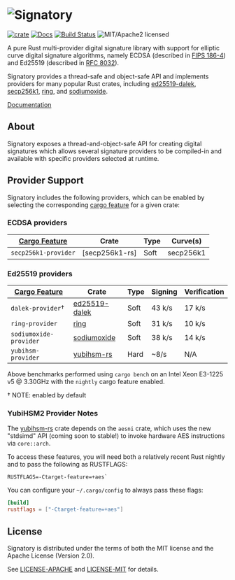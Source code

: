 # ![Signatory](https://miscreant.io/images/signatory.svg)

[![crate][crate-image]][crate-link]
[![Docs][docs-image]][docs-link]
[![Build Status][build-image]][build-link]
![MIT/Apache2 licensed][license-image]

[crate-image]: https://img.shields.io/crates/v/signatory.svg?maxAge=2592000
[crate-link]: https://crates.io/crates/signatory
[docs-image]: https://docs.rs/signatory/badge.svg
[docs-link]: https://docs.rs/signatory/
[build-image]: https://circleci.com/gh/tendermint/signatory.svg?style=shield
[build-link]: https://circleci.com/gh/tendermint/signatory
[license-image]: https://img.shields.io/badge/license-MIT/Apache2.0-blue.svg

A pure Rust multi-provider digital signature library with support for elliptic
curve digital signature algorithms, namely ECDSA (described in [FIPS 186-4])
and Ed25519 (described in [RFC 8032]).

Signatory provides a thread-safe and object-safe API and implements providers
for many popular Rust crates, including [ed25519-dalek], [secp256k1], [ring],
and [sodiumoxide].

[Documentation](https://docs.rs/signatory/)

[FIPS 186-4]: https://csrc.nist.gov/publications/detail/fips/186/4/final
[RFC 8032]: https://tools.ietf.org/html/rfc8032
[ed25519-dalek]: https://github.com/dalek-cryptography/ed25519-dalek
[ring]: https://github.com/briansmith/ring
[secp256k1]: https://github.com/rust-bitcoin/rust-secp256k1/
[sodiumoxide]: https://github.com/dnaq/sodiumoxide
[yubihsm-rs]: https://github.com/tendermint/yubihsm-rs

## About

Signatory exposes a thread-and-object-safe API for creating digital signatures
which allows several signature providers to be compiled-in and available with
specific providers selected at runtime.

## Provider Support

Signatory includes the following providers, which can be enabled by selecting
the corresponding [cargo feature] for a given crate:

### ECDSA providers

| [Cargo Feature]      | Crate          | Type | Curve(s)  |
|----------------------|----------------|------|-----------| 
| `secp256k1-provider` | [secp256k1-rs] | Soft | secp256k1 |

### Ed25519 providers

| [Cargo Feature]        | Crate           | Type | Signing | Verification |
|------------------------|-----------------|------|---------|--------------|
| `dalek-provider`†      | [ed25519-dalek] | Soft | 43 k/s  | 17 k/s       |
| `ring-provider`        | [ring]          | Soft | 31 k/s  | 10 k/s       |
| `sodiumoxide-provider` | [sodiumoxide]   | Soft | 38 k/s  | 14 k/s       |
| `yubihsm-provider`     | [yubihsm-rs]    | Hard | ~8/s    | N/A          |

Above benchmarks performed using `cargo bench` on an Intel Xeon E3-1225 v5 @
3.30GHz with the `nightly` cargo feature enabled.

† NOTE: enabled by default

[cargo feature]: https://doc.rust-lang.org/cargo/reference/manifest.html#the-features-section

### YubiHSM2 Provider Notes

The [yubihsm-rs] crate depends on the `aesni` crate, which uses the new "stdsimd"
API (coming soon to stable!) to invoke hardware AES instructions via `core::arch`.

To access these features, you will need both a relatively recent
Rust nightly and to pass the following as RUSTFLAGS:

```
RUSTFLAGS=-Ctarget-feature=+aes`
```

You can configure your `~/.cargo/config` to always pass these flags:

```toml
[build]
rustflags = ["-Ctarget-feature=+aes"]
```

## License

Signatory is distributed under the terms of both the MIT license and the
Apache License (Version 2.0).

See [LICENSE-APACHE](LICENSE-APACHE) and [LICENSE-MIT](LICENSE-MIT) for details.
